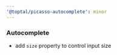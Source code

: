 ```yaml
---
'@toptal/picasso-autocomplete': minor
---
```


### Autocomplete

- add `size` property to control input size
